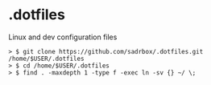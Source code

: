 # .dotfiles
Linux and dev configuration files

```console
> $ git clone https://github.com/sadrbox/.dotfiles.git /home/$USER/.dotfiles
> $ cd /home/$USER/.dotfiles
> $ find . -maxdepth 1 -type f -exec ln -sv {} ~/ \;
```
